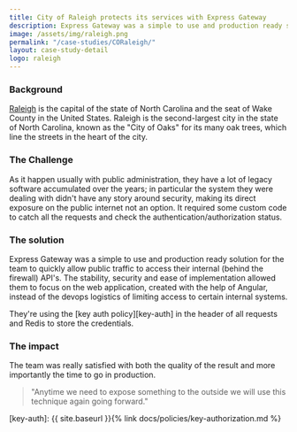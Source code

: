 ```yaml
---
title: City of Raleigh protects its services with Express Gateway
description: Express Gateway was a simple to use and production ready solution for the City of Raleigh team to quickly allow public traffic to access their internal (behind the firewall) API’s.
image: /assets/img/raleigh.png
permalink: "/case-studies/CORaleigh/"
layout: case-study-detail
logo: raleigh
---
```


### Background

[Raleigh][raleigh] is the capital of the state of North Carolina and the seat of Wake County in the United States. Raleigh is the second-largest city in the state of North Carolina, known as the "City of Oaks" for its many oak trees, which line the streets in the heart of the city.

### The Challenge

As it happen usually with public administration, they have a lot of legacy software accumulated over the years; in particular the system they were dealing with didn't have any story around security, making its direct exposure on the public internet not an option. It required some custom code to catch all the requests and check the authentication/authorization status.

### The solution

Express Gateway was a simple to use and production ready solution for the team to quickly allow public traffic to access their internal (behind the firewall) API's. The stability, security and ease of implementation allowed them to focus on the web application, created with the help of Angular, instead of the devops logistics of limiting access to certain internal systems.

They're using the [key auth policy][key-auth] in the header of all requests and Redis to store the credentials.

### The impact

The team was really satisfied with both the quality of the result and more importantly the time to go in production.

> "Anytime we need to expose something to the outside we will use this technique again going forward."

[raleigh]: https://www.raleighnc.gov/
[key-auth]: {{ site.baseurl }}{% link docs/policies/key-authorization.md %}
